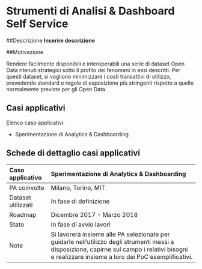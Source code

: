 # Strumenti di Analisi & Dashboard Self Service


##Descrizione 
**Inserire descrizione**

##Motivazione

Rendere facilmente disponibili e interoperabili una serie di dataset Open Data ritenuti strategici sotto il profilo dei fenomeni in essi descritti. Per questi dataset, si vogliono minimizzare i costi transattivi di utilizzo, prevedendo standard e regole di esposizione più stringenti rispetto a quelle normalmente previste per gli Open Data.

## Casi applicativi

Elenco caso applicativi:

- Sperimentazione di Analytics & Dashboarding


## Schede di dettaglio casi applicativi


| Caso applicativo | Sperimentazione di Analytics & Dashboarding |
|:---|:---|
|  PA coinvolte | Milano, Torino, MIT |
| Dataset utilizzati | In fase di definizione |
| Roadmap | Dicembre 2017 - Marzo 2018 |
| Stato | In fase di avvio lavori |
| Note | Si lavorerà insieme alle PA selezionate per guidarle nell’utilizzo degli strumenti messi a disposizione, capirne sul campo i relativi bisogni e realizzare insieme a loro dei PoC esemplificativi.|
